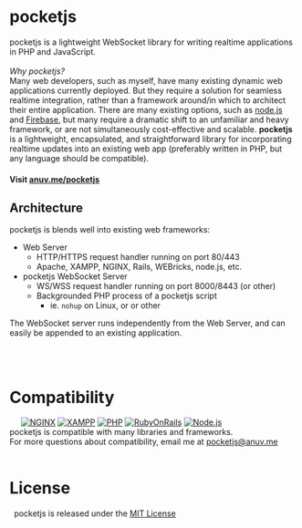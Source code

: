 # pocketjs
pocketjs is a lightweight WebSocket library for writing realtime applications in PHP and JavaScript.  
&nbsp;  
*Why pocketjs?*  
Many web developers, such as myself, have many existing dynamic web applications currently deployed. But they require a solution for seamless realtime integration, rather than a framework around/in which to architect their entire application. There are many existing options, such as [node.js](http://nodejs.org) and [Firebase](https://firebase.google.com), but many require a dramatic shift to an unfamiliar and heavy framework, or are not simultaneously cost-effective and scalable. **pocketjs** is a lightweight, encapsulated, and straightforward library for incorporating realtime updates into an existing web app (preferably written in PHP, but any language should be compatible).
#### Visit [anuv.me/pocketjs](http://anuv.me/pocketjs)

## Architecture
pocketjs is blends well into existing web frameworks:
 - Web Server
    - HTTP/HTTPS request handler running on port 80/443
    - Apache, XAMPP, NGINX, Rails, WEBricks, node.js, etc.
 - pocketjs WebSocket Server
    - WS/WSS request handler running on port 8000/8443 (or other)
    - Backgrounded PHP process of a pocketjs script
        - ie. `nohup` on Linux, or or other

The WebSocket server runs independently from the Web Server, and can easily be appended to an existing application.

&nbsp;  
&nbsp;  

# Compatibility
&nbsp;&nbsp;&nbsp;&nbsp;
[![NGINX](http://anuv.me/pocketjs/img/logo/nginx_75.png)](http://www.nginx.com/)
[![XAMPP](http://anuv.me/pocketjs/img/logo/xampp_75.png)](http://www.apachefriends.org)
[![PHP](http://anuv.me/pocketjs/img/logo/php_75.png)](http://php.net)  [![RubyOnRails](http://anuv.me/pocketjs/img/logo/rails_75.png)](http://rubyonrails.org/)
[![Node.js](http://anuv.me/pocketjs/img/logo/node_75.png)](http://nodejs.org/)  
pocketjs is compatible with many libraries and frameworks.  
For more questions about compatibility, email me at [pocketjs@anuv.me](mailto:pocketjs@anuv.me?Subject=Compatibility%20Issue)  
&nbsp;  
# License
&nbsp;&nbsp;pocketjs is released under the [MIT License](https://github.com/anuvgupta/pocketjs/blob/master/LICENSE.md)
